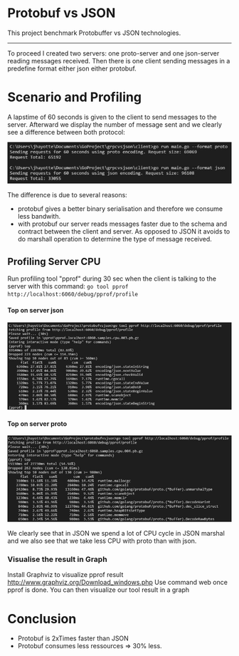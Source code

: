 # Protobuf vs JSON
This project benchmark Protobuffer vs JSON technologies.

---
To proceed I created two servers: one proto-server and one json-server reading messages received. Then there is one client sending messages in a predefine format either json either protobuf. 

# Scenario and Profiling
A lapstime of 60 seconds is given to the client to send messages to the server. Afterward we display the number of message sent and we clearly see a difference between both protocol:

![alt tag](https://github.com/jhayotte/protobufvsjson/blob/master/perfcompare-nbmessage.JPG)

The difference is due to several reasons:
- protobuf gives a better binary serialisation and therefore we consume less bandwith.
- with protobuf our server reads messages faster due to the schema and contract between the client and server. As opposed to JSON it avoids to do marshall operation to determine the type of message received. 

## Profiling Server CPU

Run profiling tool "pprof" during 30 sec when the client is talking to the server with this command: `go tool pprof http://localhost:6060/debug/pprof/profile`

#### Top on server json
![alt tag](https://github.com/jhayotte/protobufvsjson/blob/master/pprof-json.JPG)

#### Top on server proto
![alt tag](https://github.com/jhayotte/protobufvsjson/blob/master/pprof-proto.JPG)

We clearly see that in JSON we spend a lot of CPU cycle in JSON marshal and we also see that we take less CPU with proto than with json.

### Visualise the result in Graph
Install Graphviz to visualize pprof result http://www.graphviz.org/Download_windows.php
Use command web once pprof is done.
You can then visualize our tool result in a graph 

# Conclusion
* Protobuf is 2xTimes faster than JSON
* Protobuf consumes less ressources => 30% less.
 
